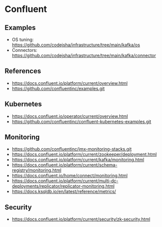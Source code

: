 # Confluent

## Examples

- OS tuning: https://github.com/codejsha/infrastructure/tree/main/kafka/os
- Connectors: https://github.com/codejsha/infrastructure/tree/main/kafka/connector

## References

- https://docs.confluent.io/platform/current/overview.html
- https://github.com/confluentinc/examples.git

## Kubernetes

- https://docs.confluent.io/operator/current/overview.html
- https://github.com/confluentinc/confluent-kubernetes-examples.git

## Monitoring

- https://github.com/confluentinc/jmx-monitoring-stacks.git
- https://docs.confluent.io/platform/current/zookeeper/deployment.html
- https://docs.confluent.io/platform/current/kafka/monitoring.html
- https://docs.confluent.io/platform/current/schema-registry/monitoring.html
- https://docs.confluent.io/home/connect/monitoring.html
- https://docs.confluent.io/platform/current/multi-dc-deployments/replicator/replicator-monitoring.html
- https://docs.ksqldb.io/en/latest/reference/metrics/

## Security

- https://docs.confluent.io/platform/current/security/zk-security.html
